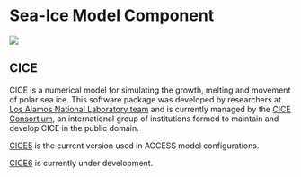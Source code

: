 # <div class="highlight-bg"> Sea-Ice Model Component </div>

<!-- {% include "call_contribute.md" %} -->

<!-- ![Sea-Ice Component Logo](../../assets/component-logos/components-without-titles/ACCESS icon SEA ICE.png){align=right width=40%} -->

<img src = "../../../assets/component-logos/component-maps/sea-ice-component-map.png" class="image-background"></img>

## <div class="center-icons"> CICE  </div>
CICE is a numerical model for simulating the growth, melting and movement of polar sea ice. This software package was developed by researchers at [Los Alamos National Laboratory team][lanl-web] and is currently managed by the [CICE Consortium][cice-web], an international group of institutions formed to maintain and develop CICE in the public domain.

[CICE5][cice5-wiki] is the current version used in ACCESS model configurations.

[CICE6][cice6-wiki] is currently under development.

[lanl-web]: https://www.lanl.gov/
[cice-web]: https://github.com/CICE-Consortium/About-Us/wiki
[cice5-wiki]: https://github.com/CICE-Consortium/CICE-svn-trunk/wiki
[cice6-wiki]: https://github.com/CICE-Consortium/CICE/wiki

